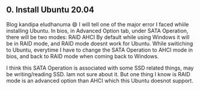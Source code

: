## 0. Install Ubuntu 20.04
Blog kandipa eludhanuma :smile:
I will tell one of the major error I faced whiile installing Ubuntu.
In bios, in Advanced Option tab, under SATA Operation, there will be two modes:
  RAID
  AHCI
By default while using Windows it will be in RAID mode, and RAID mode doesnt work for Ubuntu. 
While switiching to Ubuntu, everytime I have to change the SATA Operation to AHCI mode in bios, and back to RAID mode when coming back to Windows.

I think this SATA Operation is associated with some SSD related things, may be writing/reading SSD. Iam not sure about it. 
But one thing I know is RAID mode is an advanced option than AHCI which this Ubuntu doesnot support. 
